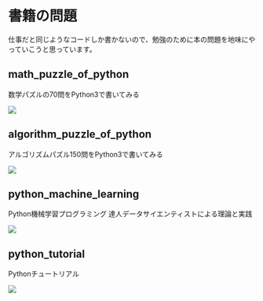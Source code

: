 # 書籍の問題
仕事だと同じようなコードしか書かないので、勉強のために本の問題を地味にやっていこうと思っています。

## math_puzzle_of_python

数学パズルの70問をPython3で書いてみる

<a href="https://www.amazon.co.jp/%E3%83%97%E3%83%AD%E3%82%B0%E3%83%A9%E3%83%9E%E8%84%B3%E3%82%92%E9%8D%9B%E3%81%88%E3%82%8B%E6%95%B0%E5%AD%A6%E3%83%91%E3%82%BA%E3%83%AB-%E3%82%B7%E3%83%B3%E3%83%97%E3%83%AB%E3%81%A7%E9%AB%98%E9%80%9F%E3%81%AA%E3%82%B3%E3%83%BC%E3%83%89%E3%81%8C%E6%9B%B8%E3%81%91%E3%82%8B%E3%82%88%E3%81%86%E3%81%AB%E3%81%AA%E3%82%8B70%E5%95%8F-%E5%A2%97%E4%BA%95-%E6%95%8F%E5%85%8B/dp/479814245X/ref=as_li_ss_il?ie=UTF8&qid=1474952542&sr=8-1&keywords=%E6%95%B0%E5%AD%A6%E3%83%91%E3%82%BA%E3%83%AB&linkCode=li1&tag=ironhotcom-22&linkId=6f1acd3adc6583bceabe32477fb512a5" target="_blank"><img border="0" src="https://ws-fe.amazon-adsystem.com/widgets/q?_encoding=UTF8&ASIN=479814245X&Format=_SL110_&ID=AsinImage&MarketPlace=JP&ServiceVersion=20070822&WS=1&tag=ironhotcom-22" ></a><img src="https://ir-jp.amazon-adsystem.com/e/ir?t=ironhotcom-22&l=li1&o=9&a=479814245X" width="1" height="1" border="0" alt="" style="border:none !important; margin:0px !important;" />

## algorithm_puzzle_of_python

アルゴリズムパズル150問をPython3で書いてみる

<a href="https://www.amazon.co.jp/dp/4873116694/ref=as_li_ss_il?_encoding=UTF8&isInIframe=0&n=465392&ref_=dp_proddesc_0&s=books&showDetailProductDesc=1&linkCode=li1&tag=ironhotcom-22&linkId=a9f228d232b57aa50c350d8e88dfb7f4" target="_blank"><img border="0" src="https://ws-fe.amazon-adsystem.com/widgets/q?_encoding=UTF8&ASIN=4873116694&Format=_SL110_&ID=AsinImage&MarketPlace=JP&ServiceVersion=20070822&WS=1&tag=ironhotcom-22" ></a><img src="https://ir-jp.amazon-adsystem.com/e/ir?t=ironhotcom-22&l=li1&o=9&a=4873116694" width="1" height="1" border="0" alt="" style="border:none !important; margin:0px !important;" />

## python_machine_learning

Python機械学習プログラミング 達人データサイエンティストによる理論と実践

<a  href="https://www.amazon.co.jp/gp/product/4844380605/ref=as_li_tf_il?ie=UTF8&camp=247&creative=1211&creativeASIN=4844380605&linkCode=as2&tag=ironhotcom-22"><img border="0" src="http://ws-fe.amazon-adsystem.com/widgets/q?_encoding=UTF8&ASIN=4844380605&Format=_SL160_&ID=AsinImage&MarketPlace=JP&ServiceVersion=20070822&WS=1&tag=ironhotcom-22" ></a><img src="http://ir-jp.amazon-adsystem.com/e/ir?t=ironhotcom-22&l=as2&o=9&a=4844380605" width="1" height="1" border="0" alt="" style="border:none !important; margin:0px !important;" />


## python_tutorial
Pythonチュートリアル

<a  href="https://www.amazon.co.jp/gp/product/4873117534/ref=as_li_tf_il?ie=UTF8&camp=247&creative=1211&creativeASIN=4873117534&linkCode=as2&tag=ironhotcom-22"><img border="0" src="http://ws-fe.amazon-adsystem.com/widgets/q?_encoding=UTF8&ASIN=4873117534&Format=_SL160_&ID=AsinImage&MarketPlace=JP&ServiceVersion=20070822&WS=1&tag=ironhotcom-22" ></a><img src="http://ir-jp.amazon-adsystem.com/e/ir?t=ironhotcom-22&l=as2&o=9&a=4873117534" width="1" height="1" border="0" alt="" style="border:none !important; margin:0px !important;" />
